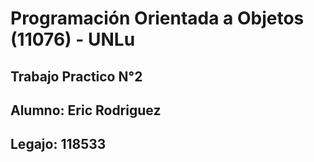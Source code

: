 # Programación Orientada a Objetos (11076) - UNLu
## Trabajo Practico N°2
## Alumno: Eric Rodriguez
## Legajo: 118533 </em>
